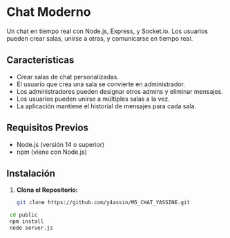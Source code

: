 # Chat Moderno

Un chat en tiempo real con Node.js, Express, y Socket.io. Los usuarios pueden crear salas, unirse a otras, y comunicarse en tiempo real.

## Características

- Crear salas de chat personalizadas.
- El usuario que crea una sala se convierte en administrador.
- Los administradores pueden designar otros admins y eliminar mensajes.
- Los usuarios pueden unirse a múltiples salas a la vez.
- La aplicación mantiene el historial de mensajes para cada sala.

## Requisitos Previos

- Node.js (versión 14 o superior)
- npm (viene con Node.js)

## Instalación

1. **Clona el Repositorio:**
   ```bash
   git clone https://github.com/y4assin/M5_CHAT_YASSINE.git
 ```bash
  cd public
  npm install
  node server.js

